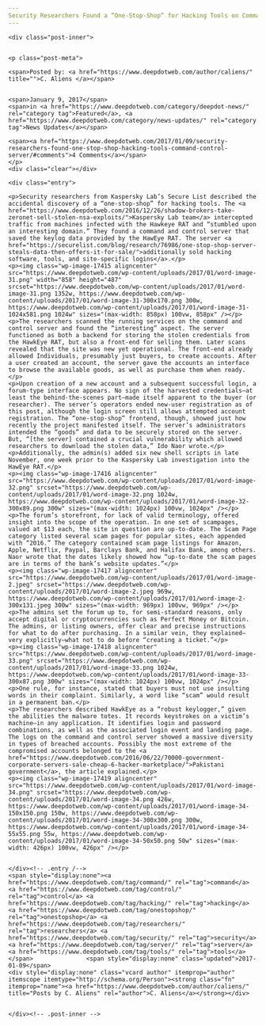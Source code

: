 ```yaml
---
Security Researchers Found a “One-Stop-Shop” for Hacking Tools on Command and Control Server
---
```

<article class="post-listing post-17409 post type-post status-publish format-standard has-post-thumbnail hentry category-deepdot-news category-news-updates tag-command tag-control tag-hacking tag-onestopshop tag-researchers tag-security tag-server tag-tools">
    
    <div class="post-inner">
    
    
    <p class="post-meta">
    
    <span>Posted by: <a href="https://www.deepdotweb.com/author/caliens/" title="">C. Aliens </a></span>
    
    
    <span>January 9, 2017</span>
    <span>in <a href="https://www.deepdotweb.com/category/deepdot-news/" rel="category tag">Featured</a>, <a href="https://www.deepdotweb.com/category/news-updates/" rel="category tag">News Updates</a></span>
    
    <span><a href="https://www.deepdotweb.com/2017/01/09/security-researchers-found-one-stop-shop-hacking-tools-command-control-server/#comments">4 Comments</a></span>
    </p>
    <div class="clear"></div>
    
    <div class="entry">
    
    <p>Security researchers from Kaspersky Lab’s Secure List described the accidental discovery of a “one-stop-shop” for hacking tools. The <a href="https://www.deepdotweb.com/2016/12/26/shadow-brokers-take-zeronet-sell-stolen-nsa-exploits/">Kaspersky Lab team</a> intercepted traffic from machines infected with the Hawkeye RAT and “stumbled upon an interesting domain.” They found a command and control server that saved the keylog data provided by the HawEye RAT. The server <a href="https://securelist.com/blog/research/76986/one-stop-shop-server-steals-data-then-offers-it-for-sale/">additionally sold hacking software, tools, and site-specific logins</a>.</p>
    <p><img class="wp-image-17415 aligncenter" src="https://www.deepdotweb.com/wp-content/uploads/2017/01/word-image-31.png" width="858" height="487" srcset="https://www.deepdotweb.com/wp-content/uploads/2017/01/word-image-31.png 1352w, https://www.deepdotweb.com/wp-content/uploads/2017/01/word-image-31-300x170.png 300w, https://www.deepdotweb.com/wp-content/uploads/2017/01/word-image-31-1024x581.png 1024w" sizes="(max-width: 858px) 100vw, 858px" /></p>
    <p>The researchers scanned the running services on the command and control server and found the “interesting” aspect. The server functioned as both a backend for storing the stolen credentials from the HawkEye RAT, but also a front-end for selling them. Later scans revealed that the site was new yet operational. The front-end already allowed Individuals, presumably just buyers, to create accounts. After a user created an account, the server gave the accounts an interface to browse the available goods, as well as purchase them when ready.</p>
    <p>Upon creation of a new account and a subsequent successful login, a forum-type interface appears. No sign of the harvested credentials—at least the behind-the-scenes part—made itself apparent to the buyer (or researcher). The server’s operators ended new-user registration as of this post, although the login screen still allows attempted account registration. The “one-stop-shop” frontend, though, showed just how recently the project manifested itself. The server’s administrators intended the “goods” and data to be securely stored on the server. But, “[the server] contained a crucial vulnerability which allowed researchers to download the stolen data,” Ido Naor wrote.</p>
    <p>Additionally, the admin(s) added six new shell scripts in late November, one week prior to the Kaspersky Lab investigation into the HawEye RAT.</p>
    <p><img class="wp-image-17416 aligncenter" src="https://www.deepdotweb.com/wp-content/uploads/2017/01/word-image-32.png" srcset="https://www.deepdotweb.com/wp-content/uploads/2017/01/word-image-32.png 1024w, https://www.deepdotweb.com/wp-content/uploads/2017/01/word-image-32-300x89.png 300w" sizes="(max-width: 1024px) 100vw, 1024px" /></p>
    <p>The forum’s storefront, for lack of valid terminology, offered insight into the scope of the operation. In one set of scampages, valued at $13 each, the site in question are up-to-date. The Scam Page category listed several scam pages for popular sites, each appended with “2016.” The category contained scam page listings for Amazon, Apple, Netflix, Paypal, Barclays Bank, and Halifax Bank, among others. Naor wrote that the dates likely showed how “up-to-date the scam pages are in terms of the bank’s website updates.”</p>
    <p><img class="wp-image-17417 aligncenter" src="https://www.deepdotweb.com/wp-content/uploads/2017/01/word-image-2.jpeg" srcset="https://www.deepdotweb.com/wp-content/uploads/2017/01/word-image-2.jpeg 969w, https://www.deepdotweb.com/wp-content/uploads/2017/01/word-image-2-300x131.jpeg 300w" sizes="(max-width: 969px) 100vw, 969px" /></p>
    <p>The admins set the forum up to, for semi-standard reasons, only accept digital or cryptocurrencies such as Perfect Money or Bitcoin. The admins, or listing owners, offer clear and precise instructions for what to do after purchasing. In a similar vein, they explained—very explicitly—what not to do before “creating a ticket.”</p>
    <p><img class="wp-image-17418 aligncenter" src="https://www.deepdotweb.com/wp-content/uploads/2017/01/word-image-33.png" srcset="https://www.deepdotweb.com/wp-content/uploads/2017/01/word-image-33.png 1024w, https://www.deepdotweb.com/wp-content/uploads/2017/01/word-image-33-300x87.png 300w" sizes="(max-width: 1024px) 100vw, 1024px" /></p>
    <p>One rule, for instance, stated that buyers must not use insulting words in their complaint. Similarly, a word like “scam” would result in a permanent ban.</p>
    <p>The researchers described HawkEye as a “robust keylogger,” given the abilities the malware totes. It records keystrokes on a victim’s machine—in any application. It identifies login and password combinations, as well as the associated login event and landing page. The logs on the command and control server showed a massive diversity in types of breached accounts. Possibly the most extreme of the compromised accounts belonged to the <a href="https://www.deepdotweb.com/2016/06/22/70000-government-corporate-servers-sale-cheap-6-hacker-marketplace/">Pakistani government</a>, the article explained.</p>
    <p><img class="wp-image-17419 aligncenter" src="https://www.deepdotweb.com/wp-content/uploads/2017/01/word-image-34.png" srcset="https://www.deepdotweb.com/wp-content/uploads/2017/01/word-image-34.png 426w, https://www.deepdotweb.com/wp-content/uploads/2017/01/word-image-34-150x150.png 150w, https://www.deepdotweb.com/wp-content/uploads/2017/01/word-image-34-300x300.png 300w, https://www.deepdotweb.com/wp-content/uploads/2017/01/word-image-34-55x55.png 55w, https://www.deepdotweb.com/wp-content/uploads/2017/01/word-image-34-50x50.png 50w" sizes="(max-width: 426px) 100vw, 426px" /></p>
    
    
    </div><!-- .entry /-->
    <span style="display:none"><a href="https://www.deepdotweb.com/tag/command/" rel="tag">command</a> <a href="https://www.deepdotweb.com/tag/control/" rel="tag">control</a> <a href="https://www.deepdotweb.com/tag/hacking/" rel="tag">hacking</a> <a href="https://www.deepdotweb.com/tag/onestopshop/" rel="tag">onestopshop</a> <a href="https://www.deepdotweb.com/tag/researchers/" rel="tag">researchers</a> <a href="https://www.deepdotweb.com/tag/security/" rel="tag">security</a> <a href="https://www.deepdotweb.com/tag/server/" rel="tag">server</a> <a href="https://www.deepdotweb.com/tag/tools/" rel="tag">tools</a></span>				<span style="display:none" class="updated">2017-01-09</span>
    <div style="display:none" class="vcard author" itemprop="author" itemscope itemtype="http://schema.org/Person"><strong class="fn" itemprop="name"><a href="https://www.deepdotweb.com/author/caliens/" title="Posts by C. Aliens" rel="author">C. Aliens</a></strong></div>
    
    
    </div><!-- .post-inner -->
</article><!-- .post-listing -->

